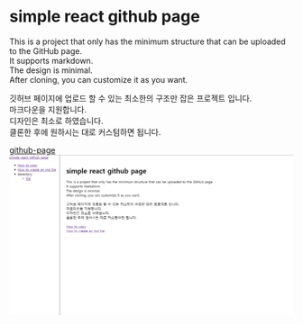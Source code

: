 # simple react github page



This is a project that only has the minimum structure that can be uploaded to the GitHub page.  
It supports markdown.  
The design is minimal.  
After cloning, you can customize it as you want.  

깃허브 페이지에 업로드 할 수 있는 최소한의 구조만 잡은 프로젝트 입니다.  
마크다운을 지원합니다.  
디자인은 최소로 하였습니다.  
클론한 후에 원하시는 대로 커스텀하면 됩니다.  

[github-page](https://0gon.github.io/simple_react_github_page/)
![mainPage](/public/images/mainPage.png)
